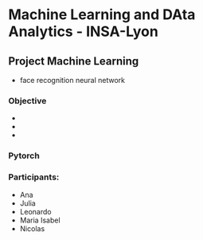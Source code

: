 # Machine Learning and DAta Analytics - INSA-Lyon 

## Project Machine Learning

- face recognition neural network
 
### Objective

-
-
-

### Pytorch

### Participants:

- Ana
- Julia
- Leonardo
- Maria Isabel
- Nicolas
